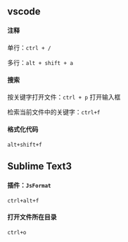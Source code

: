 ## vscode

#### 注释

单行：`ctrl + /`

多行：`alt + shift + a`

#### 搜索

按关键字打开文件：`ctrl + p` 打开输入框

检索当前文件中的关键字：`ctrl+f`

#### 格式化代码

`alt+shift+f`



## Sublime Text3

#### 插件：`JsFormat`

`ctrl+alt+f`

#### 打开文件所在目录

`ctrl+o`





